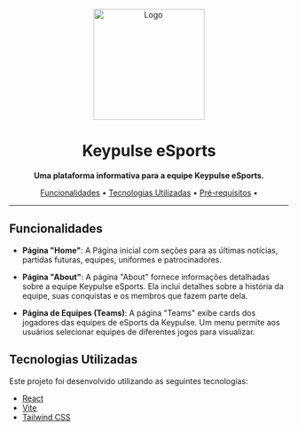 <p align="center">
  <img src="https://github.com/FilipeLeoni/KeyPulse-Website/assets/100960828/11326366-7bc7-4e0d-aea5-eded4c4ff15b" alt="Logo" width="200" height="200">
</p>


<h1 align="center">Keypulse eSports</h1>

<p align="center">
  <strong>Uma plataforma informativa para a equipe Keypulse eSports.</strong>
</p>

<p align="center">
  <a href="#funcionalidades">Funcionalidades</a> •
  <a href="#tecnologias">Tecnologias Utilizadas</a> •
  <a href="#pré-requisitos">Pré-requisitos</a> •
</p>

---

## Funcionalidades

- **Página "Home"**: A Página inicial com seções para as últimas notícias, partidas futuras, equipes, uniformes e patrocinadores.

- **Página "About"**: A página "About" fornece informações detalhadas sobre a equipe Keypulse eSports. Ela inclui detalhes sobre a história da equipe, suas conquistas e os membros que fazem parte dela.

- **Página de Equipes (Teams)**: A página "Teams" exibe cards dos jogadores das equipes de eSports da Keypulse. Um menu permite aos usuários selecionar equipes de diferentes jogos para visualizar.

## Tecnologias Utilizadas

Este projeto foi desenvolvido utilizando as seguintes tecnologias:

- [React](https://reactjs.org/)
- [Vite](https://vitejs.dev/)
- [Tailwind CSS](https://tailwindcss.com/)
